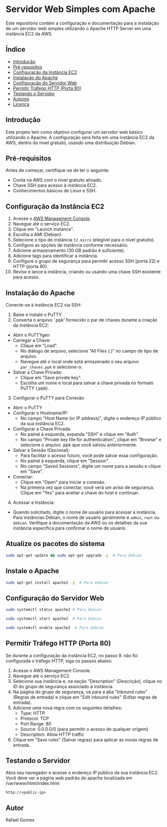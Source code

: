 # Servidor Web Simples com Apache

Este repositório contém a configuração e documentação para a instalação de um servidor web simples utilizando o Apache HTTP Server em uma instância EC2 da AWS.

## Índice

- [Introdução](#introdução)
- [Pré-requisitos](#pré-requisitos)
- [Configuração da Instância EC2](#configuração-da-instância-ec2)
- [Instalação do Apache](#instalação-do-apache)
- [Configuração do Servidor Web](#configuração-do-servidor-web)
- [Permitir Tráfego HTTP (Porta 80)](#permitir-tráfego-http-porta-80)
- [Testando o Servidor](#testando-o-servidor)
- [Autores](#autores)
- [Licença](#licença)

## Introdução

Este projeto tem como objetivo configurar um servidor web básico utilizando o Apache. A configuração será feita em uma instância EC2 da AWS, dentro do nível gratuito, usando uma distribuição Debian.

## Pré-requisitos

Antes de começar, certifique-se de ter o seguinte:

- Conta na AWS com o nível gratuito ativado.
- Chave SSH para acesso à instância EC2.
- Conhecimentos básicos de Linux e SSH.

## Configuração da Instância EC2

1. Acesse o [AWS Management Console](https://aws.amazon.com/console/).
2. Navegue até o serviço EC2.
3. Clique em "Launch Instance".
4. Escolha a AMI (Debian).
5. Selecione o tipo de instância `t2.micro` (elegível para o nível gratuito).
6. Configure as opções de instância conforme necessário.
7. Adicione armazenamento (30 GB padrão é suficiente).
8. Adicione tags para identificar a instância.
9. Configure o grupo de segurança para permitir acesso SSH (porta 22) e HTTP (porta 80).
10. Revise e lance a instância, criando ou usando uma chave SSH existente para acesso.

## Instalação do Apache

Conecte-se à instância EC2 via SSH:

1. Baixe e instale o PuTTY.
2. Converta o arquivo '.ppk' fornecido o par de chaves durante a criação da instância EC2:
- Abrir o PuTTYgen
- Carregar a Chave:
   - Clique em "Load".
   - No diálogo de arquivo, selecione "All Files (*.*)" no campo de tipo de arquivo.
   - Navegue até o local onde está armazenado o seu arquivo `par_chaves.ppk` e selecione-o.
- Salvar a Chave Privada:
   - Clique em "Save private key".
   - Escolha um nome e local para salvar a chave privada no formato PuTTY (.ppk).
3. Configurar o PuTTY para Conexão
- Abrir o PuTTY
- Configurar o Hostname/IP:
   - No campo "Host Name (or IP address)", digite o endereço IP público da sua instância EC2.
- Configurar a Chave Privada:
   - No painel à esquerda, expanda "SSH" e clique em "Auth".
   - No campo "Private key file for authentication", clique em "Browse" e selecione o arquivo .ppk que você salvou anteriormente.
- Salvar a Sessão (Opcional):
   - Para facilitar o acesso futuro, você pode salvar essa configuração.
   - No painel à esquerda, clique em "Session".
   - No campo "Saved Sessions", digite um nome para a sessão e clique em "Save".
- Conectar:
   - Clique em "Open" para iniciar a conexão.
   - Na primeira vez que conectar, você verá um aviso de segurança. Clique em "Yes" para aceitar a chave do host e continuar.
4. Acessar a Instância:
- Quando solicitado, digite o nome de usuário para acessar a instância. Para instâncias Debian, o nome de usuário geralmente é `admin`, `root` ou `debian`. Verifique a documentação da AWS ou os detalhes da sua instância específica para confirmar o nome de usuário.

## Atualize os pacotes do sistema

```sh
sudo apt-get update && sudo apt-get upgrade -y  # Para Debian
```

## Instale o Apache

```sh
sudo apt-get install apache2 -y  # Para Debian
```

## Configuração do Servidor Web

```sh
sudo systemctl status apache2 # Para Debian
```
```sh
sudo systemctl start apache2  # Para Debian
```
```sh
sudo systemctl enable apache2  # Para Debian
```

## Permitir Tráfego HTTP (Porta 80)
Se durante a configuração da instância EC2, no passo 9. não foi configurada o tráfego HTTP, siga os passos abaixo:

1. Acesse o AWS Management Console.
2. Navegue até o serviço EC2.
3. Selecione sua instância e, na seção "Description" (Descrição), clique no ID do grupo de segurança associado à instância.
4. Na página do grupo de segurança, vá para a aba "Inbound rules" (Regras de entrada) e clique em "Edit inbound rules" (Editar regras de entrada).
5. Adicione uma nova regra com os seguintes detalhes:
   - Type: HTTP
   - Protocol: TCP
   - Port Range: 80
   - Source: 0.0.0.0/0 (para permitir o acesso de qualquer origem)
   - Description: Allow HTTP traffic
6. Clique em "Save rules" (Salvar regras) para aplicar as novas regras de entrada.

## Testando o Servidor

Abra seu navegador e acesse o endereço IP público da sua instância EC2. Você deve ver a página web padrão do apache localizada em /var/www/html/index.html 

```http://<public-ip>```

## Autor

Rafael Gomes

